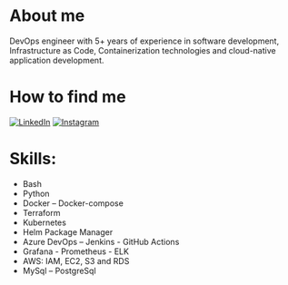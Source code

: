 # About me
DevOps engineer with 5+ years of experience in software development, Infrastructure as Code, Containerization technologies
and cloud-native application development.

# How to find me
[![LinkedIn](https://img.shields.io/badge/linkedin-%230077B5.svg?style=for-the-badge&logo=linkedin&logoColor=white)](https://www.linkedin.com/in/saeed-hosseini-81561a134?lipi=urn%3Ali%3Apage%3Ad_flagship3_profile_view_base_contact_details%3BxXYx3YAIQZ699PdqBtJs2A%3D%3D)
[![Instagram](https://img.shields.io/badge/instagram-%23E4405F.svg?style=for-the-badge&logo=Instagram&logoColor=white)](https://www.instagram.com/saeedhosseini21)

# Skills:
- Bash
- Python
- Docker – Docker-compose
- Terraform
- Kubernetes
- Helm Package Manager
- Azure DevOps – Jenkins - GitHub Actions
- Grafana - Prometheus - ELK
- AWS: IAM, EC2, S3 and RDS
- MySql – PostgreSql

